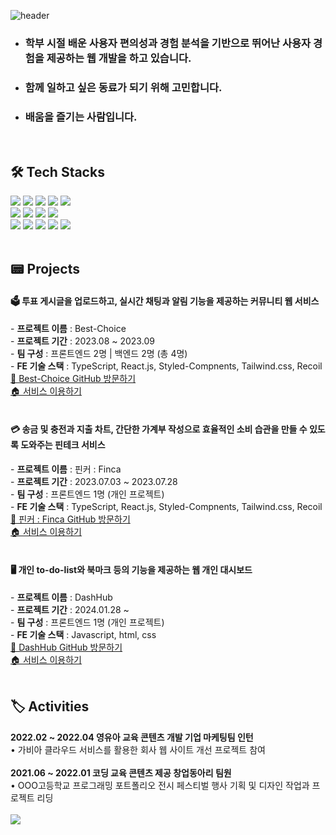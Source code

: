 ![header](https://capsule-render.vercel.app/api?type=waving&color=gradient&height=300&section=header&text=SeBinHan&fontSize=90&fontAlign=72&desc=FrontEnd&descAlignY=65&descAlign=90)

<!--[![Typing SVG](https://readme-typing-svg.herokuapp.com?font=Fira+Code&size=35&pause=1000&color=AE2DF7&width=500&height=65&lines=Welcome+to+my+GitHub+%E2%9C%8B)](https://git.io/typing-svg)-->

- <h3>학부 시절 배운 사용자 편의성과 경험 분석을 기반으로 뛰어난 사용자 경험을 제공하는 웹 개발을 하고 있습니다.</h3>
- <h3>함께 일하고 싶은 동료가 되기 위해 고민합니다.</h3>
- <h3>배움을 즐기는 사람입니다.</h3>

</br>

## 🛠️ Tech Stacks

<div>
  <img src="https://img.shields.io/badge/html5-E34F26?style=for-the-badge&logo=html5&logoColor=white"></a>
  <img src="https://img.shields.io/badge/css3-1572B6?style=for-the-badge&logo=css3&logoColor=white"></a>
  <img src="https://img.shields.io/badge/javascript-F7DF1E?style=for-the-badge&logo=javascript&logoColor=black"></a>
  <img src="https://img.shields.io/badge/TypeScript-3178C6?style=for-the-badge&logo=typescript&logoColor=white"/></a>
  <img src="https://img.shields.io/badge/react-black?style=for-the-badge&logo=react&logoColor=61DAFB"></a>
</div>
<div>
  <img src="https://img.shields.io/badge/StyledComponents-DB7093?style=for-the-badge&logo=styledcomponents&logoColor=white"></a>
  <img src="https://img.shields.io/badge/Tailwind.css-06B6D4?style=for-the-badge&logo=tailwindcss&logoColor=white"/></a>
  <img src="https://img.shields.io/badge/firebase-FFCA28?style=for-the-badge&logo=firebase&logoColor=white"></a>
  <img src="https://img.shields.io/badge/recoil-3578E5?style=for-the-badge&logo=recoil&logoColor=white"></a>
</div>
<div>
  <img src="https://img.shields.io/badge/Git-F05032?style=for-the-badge&logo=git&logoColor=white"/></a>
  <img src="https://img.shields.io/badge/GitHub-181717?style=for-the-badge&logo=github&logoColor=white"/></a>
  <img src="https://img.shields.io/badge/Figma-E0234E?style=for-the-badge&logo=figma&logoColor=white"/></a>
  <img src="https://img.shields.io/badge/Notion-8BC0D0?style=for-the-badge&logo=notion&logoColor=black"/></a>
  <img src="https://img.shields.io/badge/Slack-68BC71?style=for-the-badge&logo=slack&logoColor=white"/></a>
</div>

</br>

<!--## 🔎 Studying-->

<!--<img src="https://img.shields.io/badge/next.js-000000?style=for-the-badge&logo=nextdotjs&logoColor=white"/></a>-->
<!--<img src="https://img.shields.io/badge/Redux-764ABC?style=for-the-badge&logo=redux&logoColor=white"/></a>-->

<!--</br>-->

## 📟 Projects

<div>
  <h4>🗳️ 투표 게시글을 업로드하고, 실시간 채팅과 알림 기능을 제공하는 커뮤니티 웹 서비스</h4>
  - <strong>프로젝트 이름</strong> : Best-Choice </br>
  - <strong>프로젝트 기간</strong> : 2023.08 ~ 2023.09 </br>
  - <strong>팀 구성</strong> : 프론트엔드 2명 | 백엔드 2명 (총 4명) </br>
  - <strong>FE 기술 스택</strong> : TypeScript, React.js, Styled-Compnents, Tailwind.css, Recoil </br>
  <a href="https://github.com/winnow-2023">🚪 Best-Choice GitHub 방문하기</a> </br>
  <a href="https://best-choice-steel.vercel.app/">🏠 서비스 이용하기</a>
</div>

</br>

<div>
  <h4>💳 송금 및 충전과 지출 차트, 간단한 가계부 작성으로 효율적인 소비 습관을 만들 수 있도록 도와주는 핀테크 서비스</h4>
  - <strong>프로젝트 이름</strong> : 핀커 : Finca </br>
  - <strong>프로젝트 기간</strong> : 2023.07.03 ~ 2023.07.28 </br>
  - <strong>팀 구성</strong> : 프론트엔드 1명 (개인 프로젝트) </br>
  - <strong>FE 기술 스택</strong> : TypeScript, React.js, Styled-Compnents, Tailwind.css, Recoil </br>
  <a href="https://github.com/Hansebin/front-project">🚪 핀커 : Finca GitHub 방문하기</a> </br>
  <a href="https://finca-project.vercel.app/">🏠 서비스 이용하기</a> 
</div>

</br>

<div>
  <h4>🖥️ 개인 to-do-list와 북마크 등의 기능을 제공하는 웹 개인 대시보드</h4>
  - <strong>프로젝트 이름</strong> : DashHub </br>
  - <strong>프로젝트 기간</strong> : 2024.01.28 ~</br>
  - <strong>팀 구성</strong> : 프론트엔드 1명 (개인 프로젝트) </br>
  - <strong>FE 기술 스택</strong> : Javascript, html, css</br>
  <a href="https://github.com/Hansebin/Vanilla-Javascript-Project-Web-Personal-Dashboard">🚪 DashHub GitHub 방문하기</a> </br>
  <a href="https://hansebin.github.io/Vanilla-Javascript-Project-Web-Personal-Dashboard/">🏠 서비스 이용하기</a> 
</div>

</br>

## 🏷️ Activities

<div>
  <strong>2022.02 ~ 2022.04 영유아 교육 콘텐츠 개발 기업 마케팅팀 인턴</strong> </br>
  • 가비아 클라우드 서비스를 활용한 회사 웹 사이트 개선 프로젝트 참여
</div>

<br />

<div>
  <strong>2021.06 ~ 2022.01 코딩 교육 콘텐츠 제공 창업동아리 팀원</strong> </br>
  • OOO고등학교 프로그래밍 포트폴리오 전시 페스티벌 행사 기획 및 디자인 작업과 프로젝트 리딩
</div>

</br>

<div>
  <a href="mailto:sebinn052@gmail.com"><img src="https://img.shields.io/badge/-sebinn052@gmail.com-68BC71?style=for-the-badge&logo=gmail&logoColor=white"/></a>
</div>

<!-- ## 💾 Repositories -->

<!-- ![Anurag's GitHub stats](https://github-readme-stats.vercel.app/api?username=Hansebin&show_icons=true&theme=tokyonight) -->
<!-- ![Top Langs](https://github-readme-stats.vercel.app/api/top-langs/?username=Hansebin&layout=compact&theme=buefy) -->
